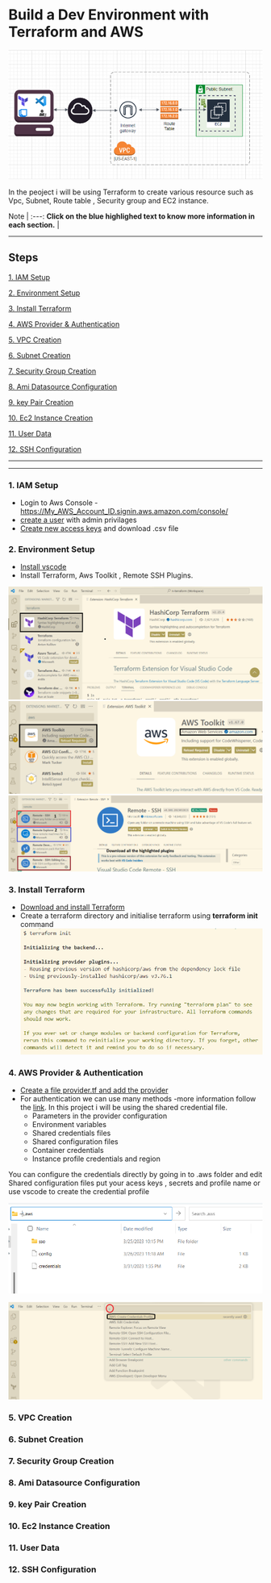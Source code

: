 # Build a Dev Environment with Terraform and AWS

![Architecture](https://github.com/ArcProjects/terraformaws-deploy/blob/docwriter/images/architecute.png)

In the peoject i will be using Terraform to create various resource such as Vpc, Subnet, Route table , Security group and EC2 instance.

Note  | 
:---:
 **Click on the blue highlighed text to know more information in each section.** |

- - -

## Steps

[1. IAM Setup](#1-iam-setup)

[2. Environment Setup](#2-environment-setup)

[3. Install Terraform](#3-install-terraform)

[4. AWS Provider & Authentication](#4-aws-provider-&-authentication)

[5. VPC Creation](#5-vpc-creation)

[6. Subnet Creation](#6-subnet-creation)

[7. Security Group Creation](#77-security-group-creation)

[8. Ami Datasource Configuration](#8-ami-datasource-configuration)

[9. key Pair Creation](#0-key-pair-creation)

[10. Ec2 Instance Creation](#10-ec2-instance-creation)

[11. User Data](#11-user-dat)

[12. SSH Configuration](#12-ssh-configuration)
- - - - -
- - -----

### 1. IAM Setup
* Login to Aws Console - https://My_AWS_Account_ID.signin.aws.amazon.com/console/
* [create a user](https://docs.aws.amazon.com/IAM/latest/UserGuide/id_users_create.html) with admin privilages
* [Create new access keys](https://docs.aws.amazon.com/IAM/latest/UserGuide/id_credentials_access-keys.html) and download .csv file

### 2. Environment Setup

* [Install vscode](https://My_AWS_Account_ID.signin.aws.amazon.com/console/)
* Install Terraform, Aws Toolkit , Remote SSH Plugins.

![terraform](https://github.com/ArcProjects/terraformaws-deploy/blob/docwriter/images/vsterra.png)
![aws toolkit](https://github.com/ArcProjects/terraformaws-deploy/blob/docwriter/images/awstoolkit.png)
![Remote-SSH Plugins](https://github.com/ArcProjects/terraformaws-deploy/blob/docwriter/images/ssh%20plugins.png)



### 3. Install Terraform

* [Download and install Terraform](https://developer.hashicorp.com/terraform/tutorials/aws-get-started/install-cli)
* Create a terraform directory and initialise terraform using **terraform init** command 
![init](https://github.com/ArcProjects/terraformaws-deploy/blob/docwriter/images/init.png)

### 4. AWS Provider & Authentication

* [Create a file provider.tf  and add the provider](https://developer.hashicorp.com/terraform/tutorials/aws-get-started/install-cli)
* For authentication we can use many methods -more information follow the [link](https://registry.terraform.io/providers/hashicorp/aws/latest/docs). In this project i will be using the shared credential file. 
  * Parameters in the provider configuration
  * Environment variables
  * Shared credentials files
  * Shared configuration files
  * Container credentials
  * Instance profile credentials and region

You can configure the credentials directly by going in to .aws folder and edit Shared configuration files put your acess keys , secrets and profile name or use vscode to create the credential profile

![aws folder](https://github.com/ArcProjects/terraformaws-deploy/blob/docwriter/images/awsfolder.png)

![vs code cred manager](https://github.com/ArcProjects/terraformaws-deploy/blob/docwriter/images/createcred.png)


  


### 5. VPC Creation

### 6. Subnet Creation

### 7. Security Group Creation

### 8. Ami Datasource Configuration

### 9. key Pair Creation

### 10. Ec2 Instance Creation
### 11. User Data 

### 12. SSH Configuration
